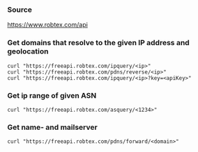 ### Source
https://www.robtex.com/api

### Get domains that resolve to the given IP address and geolocation
```
curl "https://freeapi.robtex.com/ipquery/<ip>"
curl "https://freeapi.robtex.com/pdns/reverse/<ip>"
curl "https://freeapi.robtex.com/ipquery/<ip>?key=<apiKey>"
```

### Get ip range of given ASN
```
curl "https://freeapi.robtex.com/asquery/<1234>"
```

### Get name- and mailserver
```
curl "https://freeapi.robtex.com/pdns/forward/<domain>"
```

